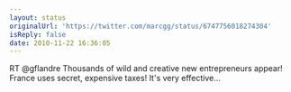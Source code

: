 ```yaml
---
layout: status
originalUrl: 'https://twitter.com/marcgg/status/6747756018274304'
isReply: false
date: 2010-11-22 16:36:05
---
```


RT @gflandre Thousands of wild and creative new entrepreneurs appear! France uses secret, expensive taxes! It's very effective...
